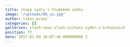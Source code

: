 ```yaml
---
title: stopa vydry v hlubokém sněhu
image: "/uploads/06_uu.jpg"
author: libor-prauz
categories: []
galleries: slash-news-slash-scitani-vyder-v-krkonosich
position: 77
date: 2017-01-09 16:07:48.000000000 Z
---
```

